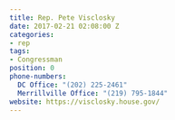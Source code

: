 ```yaml
---
title: Rep. Pete Visclosky
date: 2017-02-21 02:08:00 Z
categories:
- rep
tags:
- Congressman
position: 0
phone-numbers:
  DC Office: "(202) 225-2461"
  Merrillville Office: "(219) 795-1844"
website: https://visclosky.house.gov/
---
```


